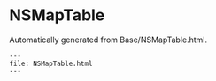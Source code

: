 
# NSMapTable

Automatically generated from Base/NSMapTable.html.

``` {raw} html
---
file: NSMapTable.html
---
```
